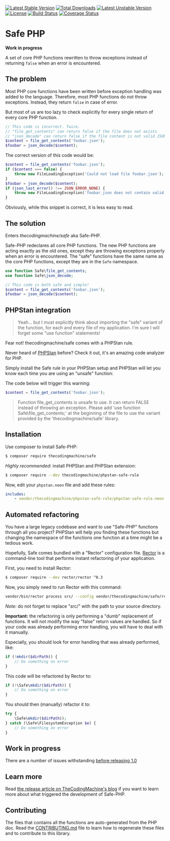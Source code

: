 [![Latest Stable Version](https://poser.pugx.org/thecodingmachine/safe/v/stable.svg)](https://packagist.org/packages/thecodingmachine/safe)
[![Total Downloads](https://poser.pugx.org/thecodingmachine/safe/downloads.svg)](https://packagist.org/packages/thecodingmachine/safe)
[![Latest Unstable Version](https://poser.pugx.org/thecodingmachine/safe/v/unstable.svg)](https://packagist.org/packages/thecodingmachine/safe)
[![License](https://poser.pugx.org/thecodingmachine/safe/license.svg)](https://packagist.org/packages/thecodingmachine/safe)
[![Build Status](https://travis-ci.org/thecodingmachine/safe.svg?branch=master)](https://travis-ci.org/thecodingmachine/safe)
[![Coverage Status](https://coveralls.io/repos/thecodingmachine/safe/badge.svg?branch=master&service=github)](https://coveralls.io/github/thecodingmachine/safe?branch=master)

Safe PHP
========

**Work in progress**

A set of core PHP functions rewritten to throw exceptions instead of returning `false` when an error is encountered.

## The problem

Most PHP core functions have been written before exception handling was added to the language. Therefore, most PHP functions
do not throw exceptions. Instead, they return `false` in case of error.

But most of us are too lazy to check explicitly for every single return of every core PHP function.

```php
// This code is incorrect. Twice.
// "file_get_contents" can return false if the file does not exists
// "json_decode" can return false if the file content is not valid JSON
$content = file_get_contents('foobar.json');
$foobar = json_decode($content);
```

The correct version of this code would be:

```php
$content = file_get_contents('foobar.json');
if ($content === false) {
    throw new FileLoadingException('Could not load file foobar.json');
}
$foobar = json_decode($content);
if (json_last_error() !== JSON_ERROR_NONE) {
    throw new FileLoadingException('foobar.json does not contain valid JSON: '.json_last_error_msg());
}
```

Obviously, while this snippet is correct, it is less easy to read.

## The solution

Enters *thecodingmachine/safe* aka Safe-PHP.

Safe-PHP redeclares all core PHP functions. The new PHP functions are acting exactly as the old ones, except they are
throwing exceptions properly when an error is encountered. The "safe" functions have the same name as the core PHP
functions, except they are in the `Safe` namespace.

```php
use function Safe\file_get_contents;
use function Safe\json_decode;

// This code is both safe and simple!
$content = file_get_contents('foobar.json');
$foobar = json_decode($content);
```

## PHPStan integration

> Yeah... but I must explicitly think about importing the "safe" variant of the function, for each and every file of my application.
> I'm sure I will forget some "use function" statements!

Fear not! thecodingmachine/safe comes with a PHPStan rule.

Never heard of [PHPStan](https://github.com/phpstan/phpstan) before?
Check it out, it's an amazing code analyzer for PHP.

Simply install the Safe rule in your PHPStan setup and PHPStan will let you know each time you are using an "unsafe" function:

The code below will trigger this warning:

```php
$content = file_get_contents('foobar.json');
```

> Function file_get_contents is unsafe to use. It can return FALSE instead of throwing an exception. Please add 'use function Safe\\file_get_contents;' at the beginning of the file to use the variant provided by the 'thecodingmachine/safe' library.

## Installation

Use composer to install Safe-PHP:

```bash
$ composer require thecodingmachine/safe
```

*Highly recommended*: install PHPStan and PHPStan extension:

```bash
$ composer require --dev thecodingmachine/phpstan-safe-rule
```

Now, edit your `phpstan.neon` file and add these rules:

```yml
includes:
    - vendor/thecodingmachine/phpstan-safe-rule/phpstan-safe-rule.neon
```

## Automated refactoring

You have a large legacy codebase and want to use "Safe-PHP" functions through all you project? PHPStan will help you 
finding these functions but changing the namespace of the functions one function at a time might be a tedious work.

Hopefully, Safe comes bundled with a "Rector" configuration file. [Rector](https://github.com/rectorphp/rector) is a command-line 
tool that performs instant refactoring of your application.

First, you need to install Rector:

```bash
$ composer require --dev rector/rector ^0.3
```

Now, you simply need to run Rector with this command:

```bash
vendor/bin/rector process src/ --config vendor/thecodingmachine/safe/rector-migrate.yml
```

*Note:* do not forget to replace "src/" with the path to your source directory.

**Important:** the refactoring is only performing a "dumb" replacement of functions. It will not modify the way 
"false" return values are handled. So if your code was already performing error handling, you will have to deal
with it manually.

Especially, you should look for error handling that was already performed, like:

```php
if (!mkdir($dirPath)) {
    // Do something on error
}
```

This code will be refactored by Rector to:

```php
if (!\Safe\mkdir($dirPath)) {
    // Do something on error
}
```

You should then (manually) refactor it to:

```php
try {
    \Safe\mkdir($dirPath));
} catch (\Safe\FilesystemException $e) {
    // Do something on error
}
```

## Work in progress

There are a number of issues withstanding [before releasing 1.0](https://github.com/thecodingmachine/safe/milestone/1)

## Learn more

Read [the release article on TheCodingMachine's blog](https://thecodingmachine.io/introducing-safe-php) if you want to 
learn more about what triggered the development of Safe-PHP.

## Contributing

The files that contains all the functions are auto-generated from the PHP doc.
Read the [CONTRIBUTING.md](CONTRIBUTING.md) file to learn how to regenerate these files and to contribute to this library.
